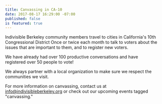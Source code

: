 ```yaml
---
title: Canvassing in CA-10
date: 2017-08-17 16:29:00 -07:00
published: false
is featured: true
---
```


Indivisible Berkeley community members travel to cities in California's 10th Congressional District Once or twice each month to talk to voters about the issues that are important to them, and to register new voters.

We have already had over 100 productive conversations and have registered over 50 people to vote!

We always partner with a local organization to make sure we respect the communities we visit.

For more information on canvassing, contact us at info@indivisibleberkeley.org or check out our upcoming events tagged "canvassing."